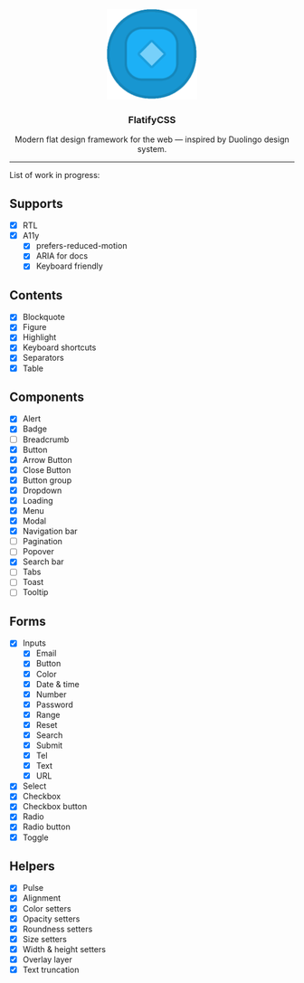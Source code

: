 <p align="center">
  <a href="">
    <img src="https://raw.githubusercontent.com/amir2mi/flatifycss/master/website/static/img/logo.gif" alt="FlatifyCSS" width="160" height="160">
  </a>
</p>

<h3 align="center">FlatifyCSS</h3>

<p align="center">
  Modern flat design framework for the web — inspired by Duolingo design system.
</p>

<hr>

List of work in progress:

## Supports

-   [x] RTL
-   [x] A11y
    -   [x] prefers-reduced-motion
    -   [x] ARIA for docs
    -   [x] Keyboard friendly

## Contents

-   [x] Blockquote
-   [x] Figure
-   [x] Highlight
-   [x] Keyboard shortcuts
-   [x] Separators
-   [x] Table

## Components

-   [x] Alert
-   [x] Badge
-   [ ] Breadcrumb
-   [x] Button
-   [x] Arrow Button
-   [x] Close Button
-   [x] Button group
-   [x] Dropdown
-   [x] Loading
-   [x] Menu
-   [x] Modal
-   [x] Navigation bar
-   [ ] Pagination
-   [ ] Popover
-   [x] Search bar
-   [ ] Tabs
-   [ ] Toast
-   [ ] Tooltip

## Forms

-   [x] Inputs
    -   [x] Email
    -   [x] Button
    -   [x] Color
    -   [x] Date & time
    -   [x] Number
    -   [x] Password
    -   [x] Range
    -   [x] Reset
    -   [x] Search
    -   [x] Submit
    -   [x] Tel
    -   [x] Text
    -   [x] URL
-   [x] Select
-   [x] Checkbox
-   [x] Checkbox button
-   [x] Radio
-   [x] Radio button
-   [x] Toggle

## Helpers

-   [x] Pulse
-   [x] Alignment
-   [x] Color setters
-   [x] Opacity setters
-   [x] Roundness setters
-   [x] Size setters
-   [x] Width & height setters
-   [x] Overlay layer
-   [x] Text truncation
